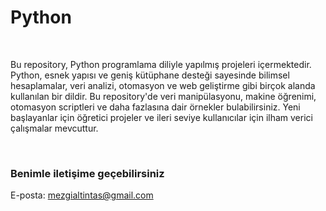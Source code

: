 # Python
<br>
<p>
Bu repository, Python programlama diliyle yapılmış projeleri içermektedir. Python, esnek yapısı ve geniş kütüphane desteği sayesinde bilimsel hesaplamalar, veri analizi, otomasyon ve web geliştirme gibi birçok alanda kullanılan bir dildir. Bu repository'de veri manipülasyonu, makine öğrenimi, otomasyon scriptleri ve daha fazlasına dair örnekler bulabilirsiniz. Yeni başlayanlar için öğretici projeler ve ileri seviye kullanıcılar için ilham verici çalışmalar mevcuttur.
</p> <br>

### Benimle iletişime geçebilirsiniz
E-posta: mezgialtintas@gmail.com
